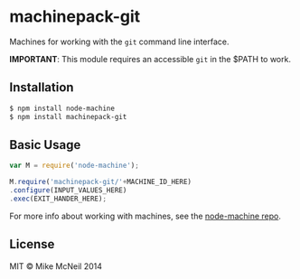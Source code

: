 # machinepack-git

Machines for working with the `git` command line interface.

**IMPORTANT**: This module requires an accessible `git` in the $PATH to work.


## Installation

```sh
$ npm install node-machine
$ npm install machinepack-git
```

## Basic Usage

```javascript
var M = require('node-machine');

M.require('machinepack-git/'+MACHINE_ID_HERE)
.configure(INPUT_VALUES_HERE)
.exec(EXIT_HANDER_HERE);
```

For more info about working with machines, see the [node-machine repo](http://github.com/mikermcneil/node-machine).


## License

MIT &copy; Mike McNeil 2014
